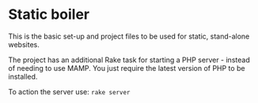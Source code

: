 Static boiler
===========

This is the basic set-up and project files to be used for static, stand-alone websites.

The project has an additional Rake task for starting a PHP server - instead of needing to use MAMP. You just require the latest version of PHP to be installed.

To action the server use: `rake server`